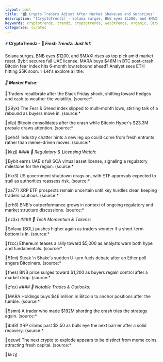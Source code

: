 ```yaml
---
layout: post
title: "🏙️ Crypto Traders Adjust After Market Shakeups and Surprises"
description: "[CryptoTrendz] - Solana surges, BNB eyes $1200, and $MAXI rises as top pick amid market reset. Bybit secures full UAE license. MARA buys $46M in BTC post-crash. Bitcoin fear index hits 6-month low.rebound ahead? Analyst sees ETH hitting $5K soon."
keywords: cryptotrendz, trendz, cryptotrends, web3trends, organic, Bitcoin, Market, Crypto, Binance
categories: curated
---
```


#### ⚡ CryptoTrendz - 📌 *Fresh Trendz: Just In!:*

Solana surges, BNB eyes $1200, and $MAXI rises as top pick amid market reset. Bybit secures full UAE license. MARA buys $46M in BTC post-crash. Bitcoin fear index hits 6-month low.rebound ahead? Analyst sees ETH hitting $5K soon. ✨Let's explore a little:


#### *🔖  Market Pulse:*  

🔹Traders recalibrate after the Black Friday shock, shifting toward hedges and cash to weather the volatility. (source:*  

🔹29yk) The Fear & Greed index slipped to multi‑month lows, stirring talk of a rebound as buyers move in. (source:*  

🔹xllp) Bitcoin consolidates after the crash while Bitcoin Hyper's $23.3M presale draws attention. (source:*  

🔹xeh4) Industry chatter hints a new leg up could come from fresh entrants rather than meme-driven moves. (source:*  

🔹kkzj) #### *🔖  Regulatory & Licensing Watch:*  

🔹Bybit earns UAE's full SCA virtual asset license, signaling a regulatory milestone for the region. (source:*  

🔹hkr3) US government shutdown drags on, with ETF approvals expected to stall as authorities reassess risk. (source:*  

🔹za77) XRP ETF prospects remain uncertain until key hurdles clear, keeping traders cautious. (source:*  

🔹zrh6) BNB's outperformance grows in context of ongoing regulatory and market structure discussions. (source:*  

🔹nz3x) #### *🔖  Tech Momentum & Tokens:*  

🔹Solana (SOL) pushes higher again as traders wonder if a short-term bottom is in. (source:*  

🔹fzcc) Ethereum teases a rally toward $5,000 as analysts warn both hype and fundamentals. (source:*  

🔹51mi) Steak 'n Shake's sudden U-turn fuels debate after an Ether poll angers Bitcoiners. (source:*  

🔹fnes) BNB price surges toward $1,200 as buyers regain control after a market drop. (source:*  

🔹zfex) #### *🔖  Notable Trades & Outlooks:*  

🔹MARA Holdings buys $46 million in Bitcoin to anchor positions after the tumble. (source:*  

🔹5smn) A trader who made $192M shorting the crash tries the strategy again. (source:*  

🔹ib48) XRP climbs past $2.50 as bulls eye the next barrier after a solid recovery. (source:*  

🔹qeuw) The next crypto to explode appears to be distinct from meme coins, attracting fresh capital. (source:*  

🔹kkzj)